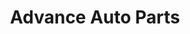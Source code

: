 ---
title: "Advance Auto Parts"
url: /durham/advance-auto-parts-apex-highway-nc-highway-55/
shop: Autoteile
---